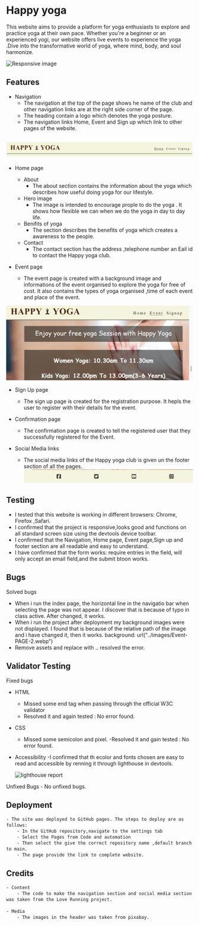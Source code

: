 # Happy yoga
This website aims to provide a platform for yoga enthusiasts to explore and practice yoga at their own pace. Whether you're a beginner or an experienced yogi, our website offers live events to experience the yoga .Dive into the transformative world of yoga, where mind, body, and soul harmonize. 


![Responsive image](https://raw.githubusercontent.com/Saranyajayakumaran/Happy-Yoga/main/assets/images/screenshot-responsive.webp)

## Features

- Navigation
    - The navigation at the top of the page shows he name of the club and other navigation links are at the right side corner of the page.
    - The heading contain a logo which denotes the yoga posture.
    - The navigation links Home, Event and Sign up which link to other pages of the website.
    
![Alt text](assets\images\screenshot-navigation.webp)
---
- Home page

    - About
        - The about section contains the information about the yoga which describes how useful doing yoga for our lifestyle.
    - Hero image
        - The image is intended to encourage prople to do the yoga . It shows how flexible we can when we do the yoga in day to day life.
    -   Benifits of yoga
        -  The section describes the benefits of yoga which creates a awareness to the people.
    - Contact
        - The contact section has the address ,telephone number an Eail id to contact the Happy yoga club.

- Event page
    - The event page is created with a background image and informations of the event organised to explore the yoga for free of cost. It also contains the types of yoga organised ,time of each event and place of the event.  

![Event page screen shot](<assets\images\screenshot event page.webp>)


- Sign Up page
    - The sign up page is created for the registration purpose. It hepls the user to register with their details for the event.

- Confirmation page
    - The confirmation page is created to tell the registered user that they successfully registered for the Event.


- Social Media links
    - The social media links of the Happy yoga club is given un the footer section of all the pages. 
    ![Social media link/footer](assets\images\screenshot-footer.webp)



## Testing
- I tested that this website is working in different browsers: Chrome, Firefox ,Safari.
- I confirmed that the project is responsive,looks good and functions on all standard screen size using the devtools device toolbar.
- I confirmed that the Navigation, Home page, Event page,Sign up and footer section are all readable and easy to understand.
- I have confirmed that the form works: require entries in the field, will only accept an email field,and the submit btoon works.



## Bugs
Solved bugs
- When  i run the index page, the horizontal line in the navigatio bar when selecting the page was not appear. I discover that is because of typo in class active. After changed, it works.
- When i run the project after deployment my background images were not displayed. I found that is because of the relative path of the image and i have changed it, then it works.
 background: url("../images/Event-PAGE-2.webp")
- Remove assets and replace with .. resolved the error.
## Validator Testing
Fixed bugs
- HTML
    - Missed some end tag when passing through the official W3C validator
    - Resolved it and again tested : No error found.
- CSS
    - Missed some semicolon and pixel.
    -Resolved it and gain tested : No error found.
- Accessibility
    -I confirmed that th ecolor and fonts chosen are easy to read and accessible by renning it through lighthouse in devtools.

    ![lighthouse report](https://raw.githubusercontent.com/Saranyajayakumaran/Happy-Yoga/main/assets/images/screenshot-report.webp)

Unfixed Bugs
    - No unfixed bugs.


## Deployment
    - The site was deployed to GitHub pages. The steps to deploy are as follows:
        - In the GitHub repository,navigate to the settings tab
        - Select the Pages from Code and automation
        - Then select the give the correct repository name ,default branch to main.
        - The page provide the link to complete website.

## Credits
    - Content
        - The code to make the navigation section and social media section was taken from the Love Running project.

    - Media
        - The images in the header was taken from pixabay.
    

